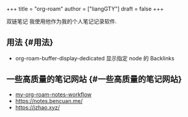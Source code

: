 +++
title = "org-roam"
author = ["liangGTY"]
draft = false
+++

双链笔记 我使用他作为我的个人笔记记录软件.


## 用法 {#用法}

-   org-roam-buffer-display-dedicated 显示指定 node 的 Backlinks


## 一些高质量的笔记网站 {#一些高质量的笔记网站}

-   [my-org-roam-notes-workflow](https://hugocisneros.com/blog/my-org-roam-notes-workflow/)
-   <https://notes.bencuan.me/>
-   <https://jzhao.xyz/>
